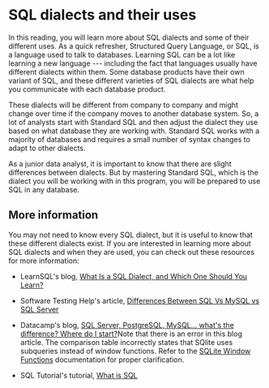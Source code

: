 SQL dialects and their uses
===========================

In this reading, you will learn more about SQL dialects and some of their different uses. As a quick refresher, Structured Query Language, or SQL, is a language used to talk to databases. Learning SQL can be a lot like learning a new language --- including the fact that languages usually have different dialects within them. Some database products have their own variant of SQL, and these different varieties of SQL dialects are what help you communicate with each database product.

These dialects will be different from company to company and might change over time if the company moves to another database system. So, a lot of analysts start with Standard SQL and then adjust the dialect they use based on what database they are working with. Standard SQL works with a majority of databases and requires a small number of syntax changes to adapt to other dialects.

As a junior data analyst, it is important to know that there are slight differences between dialects. But by mastering Standard SQL, which is the dialect you will be working with in this program, you will be prepared to use SQL in any database. 

More information
----------------

You may not need to know every SQL dialect, but it is useful to know that these different dialects exist. If you are interested in learning more about SQL dialects and when they are used, you can check out these resources for more information:

-   LearnSQL's blog, [What Is a SQL Dialect, and Which One Should You Learn?](https://learnsql.com/blog/what-sql-dialect-to-learn/ "This link takes you to a LearnSQL blog about SQL dialects.")

-   Software Testing Help's article, [Differences Between SQL Vs MySQL vs SQL Server](https://www.softwaretestinghelp.com/sql-vs-mysql-vs-sql-server/ "This link takes you to an article describing the differences between SQL, MySQL, and SQL Server.")

-   Datacamp's blog, [SQL Server, PostgreSQL, MySQL... what's the difference? Where do I start?](https://www.datacamp.com/community/blog/sql-differences "This link takes you to Datacamps's blog about different SQL dialects.")Note that there is an error in this blog article. The comparison table incorrectly states that SQlite uses subqueries instead of window functions. Refer to the [SQLite Window Functions](https://sqlite.org/windowfunctions.html "SQLite Window Functions")  documentation for proper clarification.

-   SQL Tutorial's tutorial, [What is SQL](https://www.sqltutorial.org/what-is-sql/ "This link takes you to SQL Tutorial's introduction to SQL.")

